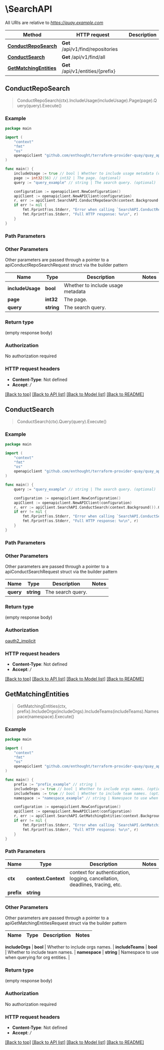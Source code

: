 # \SearchAPI

All URIs are relative to *https://quay.example.com*

Method | HTTP request | Description
------------- | ------------- | -------------
[**ConductRepoSearch**](SearchAPI.md#ConductRepoSearch) | **Get** /api/v1/find/repositories | 
[**ConductSearch**](SearchAPI.md#ConductSearch) | **Get** /api/v1/find/all | 
[**GetMatchingEntities**](SearchAPI.md#GetMatchingEntities) | **Get** /api/v1/entities/{prefix} | 



## ConductRepoSearch

> ConductRepoSearch(ctx).IncludeUsage(includeUsage).Page(page).Query(query).Execute()





### Example

```go
package main

import (
	"context"
	"fmt"
	"os"
	openapiclient "github.com/enthought/terraform-provider-quay/quay_api"
)

func main() {
	includeUsage := true // bool | Whether to include usage metadata (optional)
	page := int32(56) // int32 | The page. (optional)
	query := "query_example" // string | The search query. (optional)

	configuration := openapiclient.NewConfiguration()
	apiClient := openapiclient.NewAPIClient(configuration)
	r, err := apiClient.SearchAPI.ConductRepoSearch(context.Background()).IncludeUsage(includeUsage).Page(page).Query(query).Execute()
	if err != nil {
		fmt.Fprintf(os.Stderr, "Error when calling `SearchAPI.ConductRepoSearch``: %v\n", err)
		fmt.Fprintf(os.Stderr, "Full HTTP response: %v\n", r)
	}
}
```

### Path Parameters



### Other Parameters

Other parameters are passed through a pointer to a apiConductRepoSearchRequest struct via the builder pattern


Name | Type | Description  | Notes
------------- | ------------- | ------------- | -------------
 **includeUsage** | **bool** | Whether to include usage metadata | 
 **page** | **int32** | The page. | 
 **query** | **string** | The search query. | 

### Return type

 (empty response body)

### Authorization

No authorization required

### HTTP request headers

- **Content-Type**: Not defined
- **Accept**: */*

[[Back to top]](#) [[Back to API list]](../README.md#documentation-for-api-endpoints)
[[Back to Model list]](../README.md#documentation-for-models)
[[Back to README]](../README.md)


## ConductSearch

> ConductSearch(ctx).Query(query).Execute()





### Example

```go
package main

import (
	"context"
	"fmt"
	"os"
	openapiclient "github.com/enthought/terraform-provider-quay/quay_api"
)

func main() {
	query := "query_example" // string | The search query. (optional)

	configuration := openapiclient.NewConfiguration()
	apiClient := openapiclient.NewAPIClient(configuration)
	r, err := apiClient.SearchAPI.ConductSearch(context.Background()).Query(query).Execute()
	if err != nil {
		fmt.Fprintf(os.Stderr, "Error when calling `SearchAPI.ConductSearch``: %v\n", err)
		fmt.Fprintf(os.Stderr, "Full HTTP response: %v\n", r)
	}
}
```

### Path Parameters



### Other Parameters

Other parameters are passed through a pointer to a apiConductSearchRequest struct via the builder pattern


Name | Type | Description  | Notes
------------- | ------------- | ------------- | -------------
 **query** | **string** | The search query. | 

### Return type

 (empty response body)

### Authorization

[oauth2_implicit](../README.md#oauth2_implicit)

### HTTP request headers

- **Content-Type**: Not defined
- **Accept**: */*

[[Back to top]](#) [[Back to API list]](../README.md#documentation-for-api-endpoints)
[[Back to Model list]](../README.md#documentation-for-models)
[[Back to README]](../README.md)


## GetMatchingEntities

> GetMatchingEntities(ctx, prefix).IncludeOrgs(includeOrgs).IncludeTeams(includeTeams).Namespace(namespace).Execute()





### Example

```go
package main

import (
	"context"
	"fmt"
	"os"
	openapiclient "github.com/enthought/terraform-provider-quay/quay_api"
)

func main() {
	prefix := "prefix_example" // string | 
	includeOrgs := true // bool | Whether to include orgs names. (optional)
	includeTeams := true // bool | Whether to include team names. (optional)
	namespace := "namespace_example" // string | Namespace to use when querying for org entities. (optional)

	configuration := openapiclient.NewConfiguration()
	apiClient := openapiclient.NewAPIClient(configuration)
	r, err := apiClient.SearchAPI.GetMatchingEntities(context.Background(), prefix).IncludeOrgs(includeOrgs).IncludeTeams(includeTeams).Namespace(namespace).Execute()
	if err != nil {
		fmt.Fprintf(os.Stderr, "Error when calling `SearchAPI.GetMatchingEntities``: %v\n", err)
		fmt.Fprintf(os.Stderr, "Full HTTP response: %v\n", r)
	}
}
```

### Path Parameters


Name | Type | Description  | Notes
------------- | ------------- | ------------- | -------------
**ctx** | **context.Context** | context for authentication, logging, cancellation, deadlines, tracing, etc.
**prefix** | **string** |  | 

### Other Parameters

Other parameters are passed through a pointer to a apiGetMatchingEntitiesRequest struct via the builder pattern


Name | Type | Description  | Notes
------------- | ------------- | ------------- | -------------

 **includeOrgs** | **bool** | Whether to include orgs names. | 
 **includeTeams** | **bool** | Whether to include team names. | 
 **namespace** | **string** | Namespace to use when querying for org entities. | 

### Return type

 (empty response body)

### Authorization

No authorization required

### HTTP request headers

- **Content-Type**: Not defined
- **Accept**: */*

[[Back to top]](#) [[Back to API list]](../README.md#documentation-for-api-endpoints)
[[Back to Model list]](../README.md#documentation-for-models)
[[Back to README]](../README.md)

